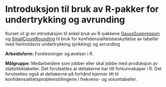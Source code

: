 # Introduksjon til bruk av R-pakker for undertrykking og avrunding

Kurset vil gi en introduksjon til enkel bruk av R-pakkene 
[GaussSuppression](https://CRAN.R-project.org/package=GaussSuppression)
og 
[SmallCountRounding](https://CRAN.R-project.org/package=SmallCountRounding)
til bruk for konfidensialitetsbeskyttelse av tabeller med henholdsvis undertrykking (prikking) og avrunding


**Arbeidsform:** 
Forelesninger og øvelser i R.

**Målgruppe:** 
Medarbeidere som jobber eller skal jobbe med produksjon av statistikktabeller. Det forutsettes at deltakerne har litt forkunnskaper i R. Det forutsettes også at deltakerne på forhånd kjenner litt til konfidensialitetsproblemstillingene i frekvens- og volumtabeller.

